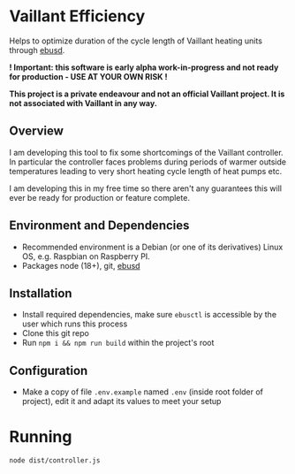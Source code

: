# Vaillant Efficiency

Helps to optimize duration of the cycle length of Vaillant heating units through [ebusd](https://github.com/john30/ebusd).

**! Important: this software is early alpha work-in-progress and not ready for production - USE AT YOUR OWN RISK !**

**This project is a private endeavour and not an official Vaillant project. It is not associated with Vaillant in any way.**

## Overview

I am developing this tool to fix some shortcomings of the Vaillant controller.
In particular the controller faces problems during periods of warmer outside
temperatures leading to very short heating cycle length of heat pumps etc.

I am developing this in my free time so there aren't any guarantees this will
ever be ready for production or feature complete.

## Environment and Dependencies

- Recommended environment is a Debian (or one of its derivatives) Linux OS, e.g. Raspbian on Raspberry PI.
- Packages node (18+), git, [ebusd](https://github.com/john30/ebusd)

## Installation

- Install required dependencies, make sure `ebusctl` is accessible by the user which runs this process
- Clone this git repo
- Run `npm i && npm run build` within the project's root

## Configuration

- Make a copy of file `.env.example` named `.env` (inside root folder of project), edit it and adapt its values to meet your setup

# Running

`node dist/controller.js`
